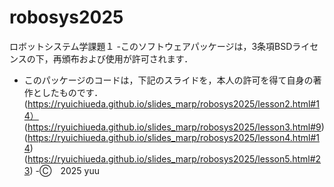 # robosys2025
ロボットシステム学課題１
-このソフトウェアパッケージは，3条項BSDライセンスの下，再頒布および使用が許可されます．
- このパッケージのコードは，下記のスライドを，本人の許可を得て自身の著作としたものです．
 (https://ryuichiueda.github.io/slides_marp/robosys2025/lesson2.html#14）
 (https://ryuichiueda.github.io/slides_marp/robosys2025/lesson3.html#9)
 (https://ryuichiueda.github.io/slides_marp/robosys2025/lesson4.html#14)
 (https://ryuichiueda.github.io/slides_marp/robosys2025/lesson5.html#23)
-Ⓒ　2025 yuu
